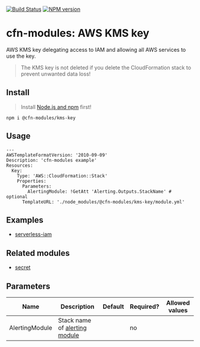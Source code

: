 [![Build Status](https://travis-ci.org/cfn-modules/kms-key.svg?branch=master)](https://travis-ci.org/cfn-modules/kms-key)
[![NPM version](https://img.shields.io/npm/v/@cfn-modules/kms-key.svg)](https://www.npmjs.com/package/@cfn-modules/kms-key)

# cfn-modules: AWS KMS key

AWS KMS key delegating access to IAM and allowing all AWS services to use the key.

> The KMS key is not deleted if you delete the CloudFormation stack to prevent unwanted data loss!

## Install

> Install [Node.js and npm](https://nodejs.org/) first!

```
npm i @cfn-modules/kms-key
```

## Usage

```
---
AWSTemplateFormatVersion: '2010-09-09'
Description: 'cfn-modules example'
Resources:
  Key:
    Type: 'AWS::CloudFormation::Stack'
    Properties:
      Parameters:
        AlertingModule: !GetAtt 'Alerting.Outputs.StackName' # optional
      TemplateURL: './node_modules/@cfn-modules/kms-key/module.yml'
```

## Examples

* [serverless-iam](https://github.com/cfn-modules/docs/tree/master/examples/serverless-iam)

## Related modules

* [secret](https://github.com/cfn-modules/secret)

## Parameters

<table>
  <thead>
    <tr>
      <th>Name</th>
      <th>Description</th>
      <th>Default</th>
      <th>Required?</th>
      <th>Allowed values</th>
    </tr>
  </thead>
  <tbody>
    <tr>
      <td>AlertingModule</td>
      <td>Stack name of <a href="https://www.npmjs.com/package/@cfn-modules/alerting">alerting module</a></td>
      <td></td>
      <td>no</td>
      <td></td>
    </tr>
  </tbody>
</table>
